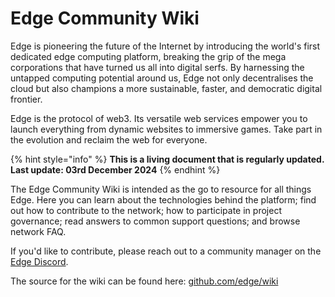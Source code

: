 # Edge Community Wiki

Edge is pioneering the future of the Internet by introducing the world's first dedicated edge computing platform, breaking the grip of the mega corporations that have turned us all into digital serfs. By harnessing the untapped computing potential around us, Edge not only decentralises the cloud but also champions a more sustainable, faster, and democratic digital frontier.

Edge is the protocol of web3. Its versatile web services empower you to launch everything from dynamic websites to immersive games. Take part in the evolution and reclaim the web for everyone.

{% hint style="info" %}
**This is a living document that is regularly updated. Last update: 03rd December 2024**
{% endhint %}

The Edge Community Wiki is intended as the go to resource for all things Edge. Here you can learn about the technologies behind the platform; find out how to contribute to the network; how to participate in project governance; read answers to common support questions; and browse network FAQ.

If you'd like to contribute, please reach out to a community manager on the [Edge Discord](https://discord.gg/edge-network).

The source for the wiki can be found here: [github.com/edge/wiki](https://github.com/edge/wiki)
